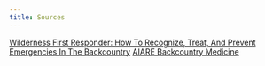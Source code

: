 ```yaml
---
title: Sources
---
```


[Wilderness First Responder: How To Recognize, Treat, And Prevent Emergencies In The Backcountry](https://www.amazon.com/Wilderness-First-Responder-Emergencies-Backcountry/dp/0762754567/)
[AIARE Backcountry Medicine](http://aeriemedicine.com/uploads/documents/Aerie%2014th%20Edition%20Manual%20PDF%20Final.pdf)
